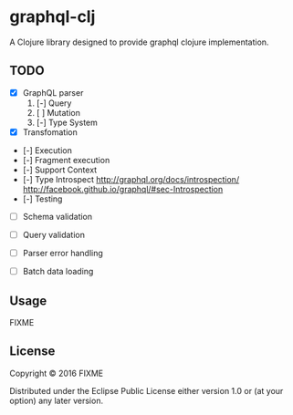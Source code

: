 # graphql-clj

A Clojure library designed to provide graphql clojure implementation.

## TODO
- [x] GraphQL parser
    1. [-] Query
    2. [ ] Mutation
    3. [-] Type System
- [x] Transfomation
- [-] Execution
- [-] Fragment execution
- [-] Support Context
- [-] Type Introspect
    http://graphql.org/docs/introspection/
    http://facebook.github.io/graphql/#sec-Introspection
- [-] Testing
- [ ] Schema validation
- [ ] Query validation
- [ ] Parser error handling
- [ ] Batch data loading


## Usage

FIXME

## License

Copyright © 2016 FIXME

Distributed under the Eclipse Public License either version 1.0 or (at
your option) any later version.
